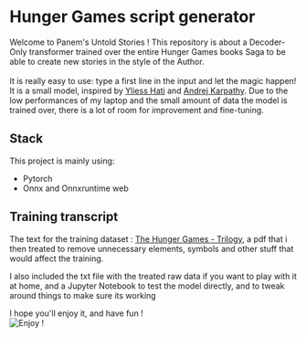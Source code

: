 # Hunger Games script generator
Welcome to Panem's Untold Stories ! This repository is about a Decoder-Only transformer trained over the entire Hunger Games books Saga to be able to create new stories in the style of the Author.
<br/><br/>It is really easy to use: type a first line in the input and let the magic happen!
<br/>It is a small model, inspired by [Yliess Hati](https://github.com/yliess86) and [Andrej Karpathy](https://github.com/karpathy). Due to the low performances of my laptop and the small amount of data the model is trained over,  there is a lot of room for improvement and fine-tuning.
## Stack
This project is mainly using:
- Pytorch
- Onnx and Onnxruntime web

## Training transcript
The text for the training dataset : [The Hunger Games - Trilogy](https://www.deyeshigh.co.uk/downloads/literacy/world_book_day/the_hunger_games_-_trilogy.pdf), a pdf that i then treated to remove unnecessary elements, symbols and other stuff that would affect the training.

I also included the txt file with the treated raw data if you want to play with it at home, and a Jupyter Notebook to test the model directly, and to tweak around things to make sure its working 

I hope you'll enjoy it, and have fun !
<br/>
![Enjoy !](https://media.giphy.com/media/BsH0I7tBbP03e/giphy.gif)
